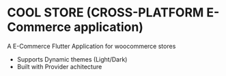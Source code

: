 # COOL STORE (CROSS-PLATFORM E-Commerce application)

A E-Commerce Flutter Application for woocommerce stores

- Supports Dynamic themes (Light/Dark)
- Built with Provider achitecture



